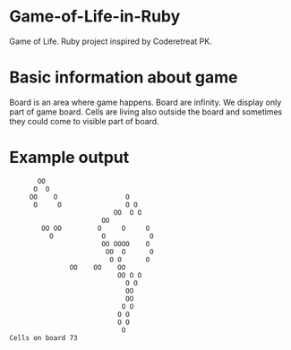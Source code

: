 Game-of-Life-in-Ruby
====================

Game of Life. Ruby project inspired by Coderetreat PK.


# Basic information about game

Board is an area where game happens.
Board are infinity. We display only part of game board. Cells are living also outside the board and sometimes they could come to visible part of board.


# Example output

		   OO                                                
		  O  O                                               
		 OO    O                 O                           
		  O     O                O O                         
							  OO  O O                        
						   OO                                
			OO OO         O     O     O                      
			  O            O           O                     
						   OO OOOO    O                      
							OO  O      O                     
							 O O      O                      
				   OO    OO    OO                            
							   OO O O                        
								 O O                         
								 OO                          
								 OO                          
								O O                          
							   O O                           
							   O O                           
								O                            
	Cells on board 73
